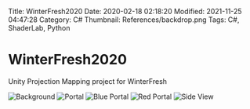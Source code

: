 Title: WinterFresh2020
Date: 2020-02-18 02:18:20
Modified: 2021-11-25 04:47:28
Category: C#
Thumbnail: References/backdrop.png
Tags: C#, ShaderLab, Python
# WinterFresh2020
Unity Projection Mapping project for WinterFresh

![Background](References/backdrop.png)
![Portal](References/full-portal.gif)
![Blue Portal](References/blue-portal.gif)
![Red Portal](References/red-portal.gif)
![Side View](References/side-portal.png)

